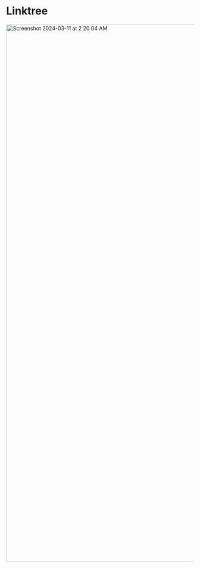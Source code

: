 # Linktree

<img width="1440" alt="Screenshot 2024-03-11 at 2 20 04 AM" src="https://github.com/bhartik021/linktree/assets/75694208/63ee97f4-f9c8-4233-a73c-91d370ce80a0">
